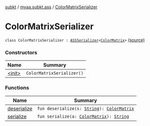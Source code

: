 [subkt](../../index.md) / [myaa.subkt.ass](../index.md) / [ColorMatrixSerializer](./index.md)

# ColorMatrixSerializer

`class ColorMatrixSerializer : `[`ASSSerializer`](../-a-s-s-serializer/index.md)`<`[`ColorMatrix`](../-color-matrix/index.md)`>` [(source)](https://github.com/Myaamori/SubKt/blob/0.1.12/src/main/kotlin/myaa/subkt/ass/parser.kt#L732)

### Constructors

| Name | Summary |
|---|---|
| [&lt;init&gt;](-init-.md) | `ColorMatrixSerializer()` |

### Functions

| Name | Summary |
|---|---|
| [deserialize](deserialize.md) | `fun deserialize(s: `[`String`](https://kotlinlang.org/api/latest/jvm/stdlib/kotlin/-string/index.html)`): `[`ColorMatrix`](../-color-matrix/index.md) |
| [serialize](serialize.md) | `fun serialize(a: `[`ColorMatrix`](../-color-matrix/index.md)`): `[`String`](https://kotlinlang.org/api/latest/jvm/stdlib/kotlin/-string/index.html) |
